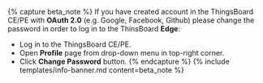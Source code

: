 {% capture beta_note %}
If you have created account in the ThingsBoard CE/PE with **OAuth 2.0** (e.g. Google, Facebook, Github) please change the password in order to log in to the ThinsBoard **Edge**:
 * Log in to the ThingsBoard CE/PE.
 * Open **Profile** page from drop-down menu in top-right corner.
 * Click **Change Password** button.
{% endcapture %}
{% include templates/info-banner.md content=beta_note %}